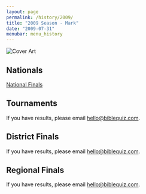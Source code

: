 ```yaml
---
layout: page
permalink: /history/2009/
title: "2009 Season - Mark"
date: "2009-07-31"
menubar: menu_history
---
```


<img src="{% link assets/scripture-portions/2009.jpg %}" alt="Cover Art" style="max-height:400px" />

## Nationals

<a href="{% link _pages/history/2009/nationals.md %}" class="button is-primary">National Finals</a>

## Tournaments
If you have results, please email [hello@biblequiz.com](mailto:hello@biblequiz.com).

## District Finals
If you have results, please email [hello@biblequiz.com](mailto:hello@biblequiz.com).

## Regional Finals
If you have results, please email [hello@biblequiz.com](mailto:hello@biblequiz.com).
